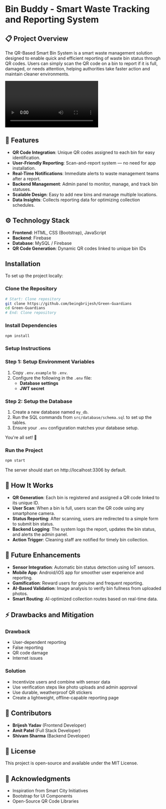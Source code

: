 # Bin Buddy - Smart Waste Tracking and Reporting System

## 📋 Project Overview
The QR-Based Smart Bin System is a smart waste management solution designed to enable quick and efficient reporting of waste bin status through QR codes. Users can simply scan the QR code on a bin to report if it is full, damaged, or needs attention, helping authorities take faster action and maintain cleaner environments.

![](https://github.com/beingbrijesh/Green-Guardians/blob/main/images/Bin-Buddy-Video.mp4)

## 🧩 Features
- **QR Code Integration**: Unique QR codes assigned to each bin for easy identification.
- **User-Friendly Reporting**: Scan-and-report system — no need for app installation.
- **Real-Time Notifications**: Immediate alerts to waste management teams after a report.
- **Backend Management**: Admin panel to monitor, manage, and track bin statuses.
- **Scalable Design**: Easy to add new bins and manage multiple locations.
- **Data Insights**: Collects reporting data for optimizing collection schedules.

## ⚙️ Technology Stack
- **Frontend**: HTML, CSS (Bootstrap), JavaScript
- **Backend**: Firebase
- **Database**: MySQL / Firebase
- **QR Code Generation**: Dynamic QR codes linked to unique bin IDs

## Installation

To set up the project locally:

### Clone the Repository
```bash
# Start: Clone repository
git clone https://github.com/beingbrijesh/Green-Guardians
cd Green-Guardians
# End: Clone repository
```
### Install Dependencies
```bash
npm install
```
### Setup Instructions

### Step 1: Setup Environment Variables
1. Copy `.env.example` to `.env`.
2. Configure the following in the `.env` file:
   - **Database settings**
   - **JWT secret**

### Step 2: Setup the Database
1. Create a new database named `my_db`.
2. Run the SQL commands from `src/database/schema.sql` to set up the tables.
3. Ensure your `.env` configuration matches your database setup.

You're all set! 🚀

### Run the Project
```bash
npm start
```
The server should start on http://localhost:3306 by default.

## 🧠 How It Works
- **QR Generation**: Each bin is registered and assigned a QR code linked to its unique ID.
- **User Scan**: When a bin is full, users scan the QR code using any smartphone camera.
- **Status Reporting**: After scanning, users are redirected to a simple form to submit bin status.
- **Backend Logging**: The system logs the report, updates the bin status, and alerts the admin panel.
- **Action Trigger**: Cleaning staff are notified for timely bin collection.

## 🚀 Future Enhancements
- **Sensor Integration**: Automatic bin status detection using IoT sensors.
- **Mobile App**: Android/iOS app for smoother user experience and reporting.
- **Gamification**: Reward users for genuine and frequent reporting.
- **AI-Based Validation**: Image analysis to verify bin fullness from uploaded photos.
- **Smart Routing**: AI-optimized collection routes based on real-time data.

## ⚡ Drawbacks and Mitigation

### Drawback
- User-dependent reporting
- False reporting
- QR code damage
- Internet issues

### Solution
- Incentivize users and combine with sensor data
- Use verification steps like photo uploads and admin approval
- Use durable, weatherproof QR stickers
- Create a lightweight, offline-capable reporting page

## 🙌 Contributors
- **Brijesh Yadav** (Frontend Developer)
- **Amit Patel** (Full Stack Developer)
- **Shivam Sharma** (Backend Developer)

## 📄 License
This project is open-source and available under the MIT License.

## 🌟 Acknowledgments
- Inspiration from Smart City Initiatives
- Bootstrap for UI Components
- Open-Source QR Code Libraries

